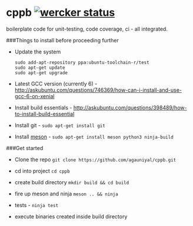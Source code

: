 # cppb [![wercker status](https://app.wercker.com/status/d27910218ebff2a9ceb26bc4e69d4660/s "wercker status")](https://app.wercker.com/project/bykey/d27910218ebff2a9ceb26bc4e69d4660)

boilerplate code for unit-testing, code coverage, ci - all integrated.

###Things to install before proceeding further

 - Update the system
    ```
    sudo add-apt-repository ppa:ubuntu-toolchain-r/test
    sudo apt-get update
    sudo apt-get upgrade
    ```

 - Latest GCC version (currently 6) - http://askubuntu.com/questions/746369/how-can-i-install-and-use-gcc-6-on-xenial
 - Install build essentials - http://askubuntu.com/questions/398489/how-to-install-build-essential
 - Install git - `sudo apt-get install git`
 - Install [meson](https://github.com/mesonbuild/meson) - `sudo apt-get install meson python3 ninja-build`

###Get started

 - Clone the repo `git clone https://github.com/agauniyal/cppb.git`
 - cd into project `cd cppb`

 - create build directory
     `mkdir build && cd build`

 - fire up meson and ninja
     `meson .. && ninja`

 - tests - `ninja test`

 - execute binaries created inside build directory

